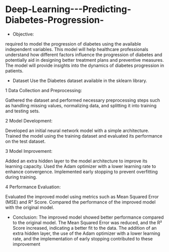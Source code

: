 # Deep-Learning---Predicting-Diabetes-Progression-

* Objective:
  
 required to model the progression of diabetes using the available independent variables. This model will help healthcare professionals understand how different factors influence the progression of diabetes and potentially aid in designing better treatment plans and preventive measures. The model will provide insights into the dynamics of diabetes progression in patients.

* Dataset
Use the Diabetes dataset available in the sklearn library.



 1 Data Collection and Preprocessing:

Gathered the dataset and performed necessary preprocessing steps such as handling missing values, normalizing data, and splitting it into training and testing sets.

 2 Model Development:

Developed an initial neural network model with a simple architecture.
Trained the model using the training dataset and evaluated its performance on the test dataset.

3 Model Improvement:

Added an extra hidden layer to the model architecture to improve its learning capacity.
Used the Adam optimizer with a lower learning rate to enhance convergence.
Implemented early stopping to prevent overfitting during training.

4 Performance Evaluation:

Evaluated the improved model using metrics such as Mean Squared Error (MSE) and R² Score.
Compared the performance of the improved model with the original model.

* Conclusion:
The improved model showed better performance compared to the original model. The Mean Squared Error was reduced, and the R² Score increased, indicating a better fit to the data. The addition of an extra hidden layer, the use of the Adam optimizer with a lower learning rate, and the implementation of early stopping contributed to these improvement




